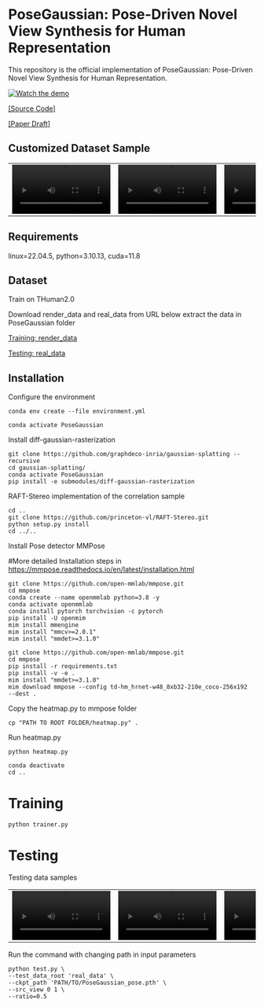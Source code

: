 # PoseGaussian: Pose-Driven Novel View Synthesis for Human Representation



This repository is the official implementation of PoseGaussian: Pose-Driven Novel View Synthesis for Human Representation.

[![Watch the demo](https://raw.githubusercontent.com/sohomd/PoseGaussian/assets/thumbnail.png)](https://raw.githubusercontent.com/sohomd/PoseGaussian/assets/Demo.mp4)

<a ng-if="options.download" ng-href="https://anonymous.4open.science/api/repo/PoseGaussian/zip" target="__self"  href="https://anonymous.4open.science/api/repo/PoseGaussian/zip" >[Source Code]</a>

<a href="https://anonymous.4open.science/r/PoseGaussian/docs/PoseGaussian.pdf" target="_blank">[Paper Draft]</a>

## Customized Dataset Sample

<table>
  <tr>
    <td width="200">
    <video width="200" controls>
        <source src="https://raw.githubusercontent.com/sohomd/PoseGaussian/assets/H1.mov" type="video/mp4">
        Your browser does not support the video tag.
      </video>
    </td>
    <td width="200">
    <video width="200" controls>
        <source src="https://raw.githubusercontent.com/sohomd/PoseGaussian/assets/H2.mov" type="video/mp4">
        Your browser does not support the video tag.
      </video>
    </td>
    <td width="200">
    <video width="200" controls>
        <source src="https://raw.githubusercontent.com/sohomd/PoseGaussian/assets/H3.mov" type="video/mp4">
        Your browser does not support the video tag.
      </video>
    </td>
    <td width="200">
    <video width="200" controls>
        <source src="https://raw.githubusercontent.com/sohomd/PoseGaussian/assets/H4.mov" type="video/mp4">
        Your browser does not support the video tag.
      </video>
    </td>
  </tr>
</table>


## Requirements
linux=22.04.5,
python=3.10.13,
cuda=11.8
## Dataset
Train on THuman2.0

Download render_data and real_data from URL below extract the data in PoseGaussian folder

<a href="https://tinyurl.com/ywa59d5u" target="_blank" rel="noopener noreferrer">Training: render_data</a>

<a href="https://tinyurl.com/yp8r3ubz" target="_blank" rel="noopener noreferrer">Testing: real_data</a>

## Installation
Configure the environment
```setup
conda env create --file environment.yml

conda activate PoseGaussian
```
Install diff-gaussian-rasterization
```setup
git clone https://github.com/graphdeco-inria/gaussian-splatting --recursive
cd gaussian-splatting/
conda activate PoseGaussian
pip install -e submodules/diff-gaussian-rasterization
```
 RAFT-Stereo implementation of the correlation sample
 
```setup
cd ..
git clone https://github.com/princeton-vl/RAFT-Stereo.git
python setup.py install
cd ../..

```
Install Pose detector MMPose

#More detailed Installation steps in https://mmpose.readthedocs.io/en/latest/installation.html

```setup
git clone https://github.com/open-mmlab/mmpose.git
cd mmpose
conda create --name openmmlab python=3.8 -y
conda activate openmmlab
conda install pytorch torchvision -c pytorch
pip install -U openmim
mim install mmengine
mim install "mmcv>=2.0.1"
mim install "mmdet>=3.1.0"
```
```setup
git clone https://github.com/open-mmlab/mmpose.git
cd mmpose
pip install -r requirements.txt
pip install -v -e .
mim install "mmdet>=3.1.0"
mim download mmpose --config td-hm_hrnet-w48_8xb32-210e_coco-256x192  --dest .
```
Copy the heatmap.py to mmpose folder
```setup
cp "PATH TO ROOT FOLDER/heatmap.py" .
```
Run heatmap.py
```setup
python heatmap.py
```
```setup
conda deactivate
cd ..
```
# Training
```setup
python trainer.py
```
# Testing
Testing data samples

<table>
  <tr>
    <td width="200">
    <video width="200" controls>
        <source src="https://raw.githubusercontent.com/sohomd/PoseGaussian/assets/T1.mp4" type="video/mp4">
        Your browser does not support the video tag.
      </video>
    </td>
    </td>
    <td width="200">
    <video width="200" controls>
        <source src="https://raw.githubusercontent.com/sohomd/PoseGaussian/assets/T3.mp4" type="video/mp4">
        Your browser does not support the video tag.
      </video>
    </td>
    <td width="200">
    <video width="200" controls>
        <source src="https://raw.githubusercontent.com/sohomd/PoseGaussian/assets/T4.mp4" type="video/mp4">
        Your browser does not support the video tag.
      </video>
    </td>
    <td width="200">
    <video width="200" controls>
        <source src="https://raw.githubusercontent.com/sohomd/PoseGaussian/assets/T5.mp4" type="video/mp4">
        Your browser does not support the video tag.
      </video>
    </td>
  </tr>
</table>

Run the command with changing path in input parameters

```setup
python test.py \
--test_data_root 'real_data' \
--ckpt_path 'PATH/TO/PoseGaussian_pose.pth' \
--src_view 0 1 \
--ratio=0.5
```

